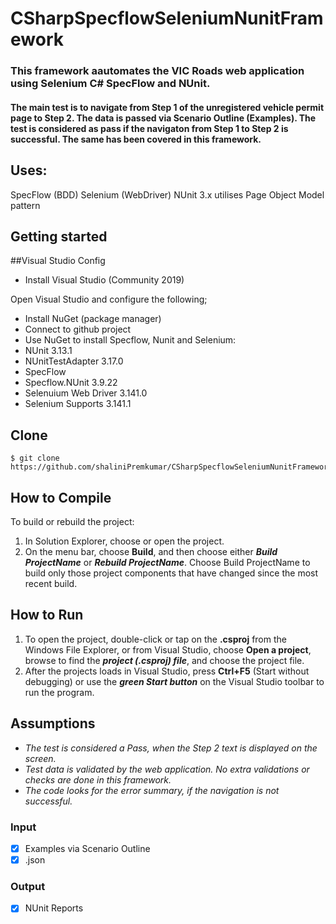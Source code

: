 # CSharpSpecflowSeleniumNunitFramework
### This framework aautomates the VIC Roads web application using Selenium C# SpecFlow and NUnit.
#### The main test is to navigate from Step 1 of the unregistered vehicle permit page to Step 2. The data is passed via Scenario Outline (Examples). The test is considered as pass if the navigaton from Step 1 to Step 2 is successful. The same has been covered in this framework.


## Uses:
SpecFlow (BDD)
Selenium (WebDriver)
NUnit 3.x
utilises Page Object Model pattern


## Getting started

##Visual Studio Config
* Install Visual Studio (Community 2019)

Open Visual Studio and configure the following;
* Install NuGet (package manager)
* Connect to github project
* Use NuGet to install Specflow, Nunit and Selenium:
* NUnit 3.13.1
* NUnitTestAdapter 3.17.0
* SpecFlow
* Specflow.NUnit 3.9.22
* Selenuium Web Driver 3.141.0
* Selenium Supports 3.141.1

## Clone
```
$ git clone https://github.com/shaliniPremkumar/CSharpSpecflowSeleniumNunitFramework.git
```

## How to Compile
To build or rebuild the project:
1. In Solution Explorer, choose or open the project.
2. On the menu bar, choose **Build**, and then choose either ***Build ProjectName*** or ***Rebuild ProjectName***. Choose Build ProjectName to build only those project components that have changed since the most recent build.

## How to Run
1. To open the project, double-click or tap on the **.csproj** from the Windows File Explorer, or from Visual Studio, choose **Open a project**, browse to find the ***project (.csproj) file***, and choose the project file.
2. After the projects loads in Visual Studio, press **Ctrl+F5** (Start without debugging) or use the ***green Start button*** on the Visual Studio toolbar to run the program. 

## Assumptions
* *The test is considered a Pass, when the Step 2 text is displayed on the screen.*
* *Test data is validated by the web application. No extra validations or checks are done in this framework.*
* *The code looks for the error summary, if the navigation is not successful.*

### Input
- [X] Examples via Scenario Outline
- [X] .json

### Output
- [X] NUnit Reports



